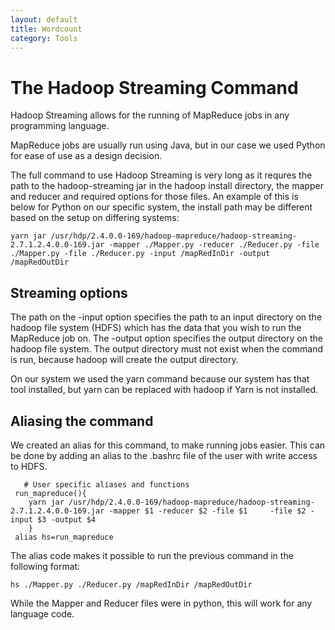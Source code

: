 ```yaml
---
layout: default
title: Wordcount
category: Tools
---
```


# The Hadoop Streaming Command


Hadoop Streaming allows for the running of MapReduce jobs in any programming language.

MapReduce jobs are usually run using Java, but in our case we used Python for ease of use as a design decision.

The full command to use Hadoop Streaming is very long as it requres the path to the hadoop-streaming jar in the hadoop install directory, the mapper and reducer and required options for those files. An example of this is below for Python on our specific system, the install path may be different based on the setup on differing systems:

    yarn jar /usr/hdp/2.4.0.0-169/hadoop-mapreduce/hadoop-streaming-2.7.1.2.4.0.0-169.jar -mapper ./Mapper.py -reducer ./Reducer.py -file ./Mapper.py -file ./Reducer.py -input /mapRedInDir -output /mapRedOutDir
    
## Streaming options

The path on the -input option specifies the path to an input directory on the hadoop file system (HDFS) which has the data that you wish to run the MapReduce job on. The -output option specifies the output directory on the hadoop file system. The output directory must not exist when the command is run, because hadoop will create the output directory.

On our system we used the yarn command because our system has that tool installed, but yarn can be replaced with hadoop if Yarn is not installed.

## Aliasing the command
We created an alias for this command, to make running jobs easier. This can be done by adding an alias to the .bashrc file of the user with write access to HDFS. 
   
       # User specific aliases and functions
     run_mapreduce(){
        yarn jar /usr/hdp/2.4.0.0-169/hadoop-mapreduce/hadoop-streaming-2.7.1.2.4.0.0-169.jar -mapper $1 -reducer $2 -file $1     -file $2 -input $3 -output $4
        }
     alias hs=run_mapreduce


The alias code makes it possible to run the previous command in the following format:

    hs ./Mapper.py ./Reducer.py /mapRedInDir /mapRedOutDir
    
While the Mapper and Reducer files were in python, this will work for any language code.
